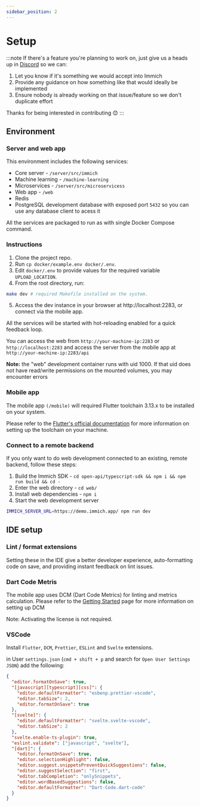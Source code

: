 ```yaml
---
sidebar_position: 2
---
```


# Setup

:::note
If there's a feature you're planning to work on, just give us a heads up in [Discord](https://discord.com/channels/979116623879368755/1071165397228855327) so we can:

1. Let you know if it's something we would accept into Immich
2. Provide any guidance on how something like that would ideally be implemented
3. Ensure nobody is already working on that issue/feature so we don't duplicate effort

Thanks for being interested in contributing 😊
:::

## Environment

### Server and web app

This environment includes the following services:

- Core server - `/server/src/immich`
- Machine learning - `/machine-learning`
- Microservices - `/server/src/microservicess`
- Web app - `/web`
- Redis
- PostgreSQL development database with exposed port `5432` so you can use any database client to acess it

All the services are packaged to run as with single Docker Compose command.

### Instructions

1. Clone the project repo.
2. Run `cp docker/example.env docker/.env`.
3. Edit `docker/.env` to provide values for the required variable `UPLOAD_LOCATION`.
4. From the root directory, run:

```bash title="Start development server"
make dev # required Makefile installed on the system.
```

5. Access the dev instance in your browser at http://localhost:2283, or connect via the mobile app.

All the services will be started with hot-reloading enabled for a quick feedback loop.

You can access the web from `http://your-machine-ip:2283` or `http://localhost:2283` and access the server from the mobile app at `http://your-machine-ip:2283/api`

**Note:** the "web" development container runs with uid 1000. If that uid does not have read/write permissions on the mounted volumes, you may encounter errors

### Mobile app

The mobile app `(/mobile)` will required Flutter toolchain 3.13.x to be installed on your system.

Please refer to the [Flutter's official documentation](https://flutter.dev/docs/get-started/install) for more information on setting up the toolchain on your machine.

### Connect to a remote backend

If you only want to do web development connected to an existing, remote backend, follow these steps:

1. Build the Immich SDK - `cd open-api/typescript-sdk && npm i && npm run build && cd -`
2. Enter the web directory - `cd web/`
3. Install web dependencies - `npm i`
4. Start the web development server

```bash
IMMICH_SERVER_URL=https://demo.immich.app/ npm run dev
```

## IDE setup

### Lint / format extensions

Setting these in the IDE give a better developer experience, auto-formatting code on save, and providing instant feedback on lint issues.

### Dart Code Metris

The mobile app uses DCM (Dart Code Metrics) for linting and metrics calculation. Please refer to the [Getting Started](https://dcm.dev/docs/getting-started/#installation) page for more information on setting up DCM

Note: Activating the license is not required.

### VSCode

Install `Flutter`, `DCM`, `Prettier`, `ESLint` and `Svelte` extensions.

in User `settings.json` (`cmd + shift + p` and search for `Open User Settings JSON`) add the following:

```json title="settings.json"
{
  "editor.formatOnSave": true,
  "[javascript][typescript][css]": {
    "editor.defaultFormatter": "esbenp.prettier-vscode",
    "editor.tabSize": 2,
    "editor.formatOnSave": true
  },
  "[svelte]": {
    "editor.defaultFormatter": "svelte.svelte-vscode",
    "editor.tabSize": 2
  },
  "svelte.enable-ts-plugin": true,
  "eslint.validate": ["javascript", "svelte"],
  "[dart]": {
    "editor.formatOnSave": true,
    "editor.selectionHighlight": false,
    "editor.suggest.snippetsPreventQuickSuggestions": false,
    "editor.suggestSelection": "first",
    "editor.tabCompletion": "onlySnippets",
    "editor.wordBasedSuggestions": false,
    "editor.defaultFormatter": "Dart-Code.dart-code"
  }
}
```
